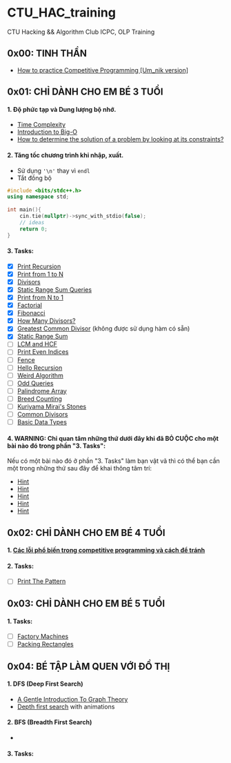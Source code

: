 # CTU_HAC_training
CTU Hacking &amp;&amp; Algorithm Club ICPC, OLP Training

## 0x00: TINH THẦN
- [How to practice Competitive Programming [Um_nik version]](https://codeforces.com/blog/entry/98806)

## 0x01: CHỈ DÀNH CHO EM BÉ 3 TUỔI
#### 1. Độ phức tạp và Dung lượng bộ nhớ.
- [Time Complexity](https://usaco.guide/bronze/time-comp?lang=cpp)
- [Introduction to Big-O](https://www.youtube.com/watch?v=zUUkiEllHG0)
- [How to determine the solution of a problem by looking at its constraints?](https://codeforces.com/blog/entry/21344)
#### 2. Tăng tốc chương trình khi nhập, xuất.
- Sử dụng ```'\n'``` thay vì ```endl```
- Tắt đồng bộ  
```c++  
#include <bits/stdc++.h>  
using namespace std;  
  
int main(){  
    cin.tie(nullptr)->sync_with_stdio(false);
    // ideas
    return 0;  
}    
```
#### 3. Tasks:
- [x] [Print Recursion](https://codeforces.com/group/MWSDmqGsZm/contest/223339/problem/A)
- [x] [Print from 1 to N](https://codeforces.com/group/MWSDmqGsZm/contest/223339/problem/B)
- [x] [Divisors](https://vjudge.net/problem/Gym-405759K)
- [x] [Static Range Sum Queries](https://cses.fi/problemset/task/1646)
- [x] [Print from N to 1](https://codeforces.com/group/MWSDmqGsZm/contest/223339/problem/C)
- [x] [Factorial](https://codeforces.com/group/MWSDmqGsZm/contest/223339/problem/J)
- [x] [Fibonacci](https://codeforces.com/group/MWSDmqGsZm/contest/223339/problem/O)
- [x] [How Many Divisors?](https://vjudge.net/problem/Aizu-ITP1_3_D)
- [x] [Greatest Common Divisor](https://csacademy.com/contest/archive/task/gcd/) (không được sử dụng hàm có sẵn)
- [x] [Static Range Sum](https://judge.yosupo.jp/problem/static_range_sum)
- [ ] [LCM and HCF](https://vjudge.net/problem/HackerRank-si-lcm-and-hcf)
- [ ] [Print Even Indices](https://codeforces.com/group/MWSDmqGsZm/contest/223339/problem/F)
- [ ] [Fence](https://codeforces.com/problemset/problem/363/B)
- [ ] [Hello Recursion](https://vjudge.net/problem/SPOJ-HRECURS)
- [ ] [Weird Algorithm](https://cses.fi/problemset/task/1068)
- [ ] [Odd Queries](https://codeforces.com/contest/1807/problem/D)
- [ ] [Palindrome Array](https://codeforces.com/group/MWSDmqGsZm/contest/223339/problem/R)
- [ ] [Breed Counting](https://vjudge.net/problem/USACO-572)
- [ ] [Kuriyama Mirai's Stones](https://codeforces.com/contest/433/problem/B)
- [ ] [Common Divisors](https://vjudge.net/problem/CodeForces-1203C)
- [ ] [Basic Data Types](https://vjudge.net/problem/Gym-287306B)
#### 4. WARNING: Chỉ quan tâm những thứ dưới đây khi đã BỎ CUỘC cho một bài nào đó trong phần "3. Tasks":  
Nếu có một bài nào đó ở phần "3. Tasks" làm bạn vật vã thì có thể bạn cần một trong những thứ sau đây để khai thông tâm trí:
- [Hint](https://www.youtube.com/watch?v=ngCos392W4w)
- [Hint](https://www.youtube.com/watch?v=PhgtNY_-CiY)
- [Hint](https://www.youtube.com/watch?v=Ae_Ag_saG9s)
- [Hint](https://www.geeksforgeeks.org/gcd-in-cpp/)
- [Hint](https://www.facebook.com/people/CTU-Hacking-Algorithm-Club/61562622140386/)
  
## 0x02: CHỈ DÀNH CHO EM BÉ 4 TUỔI
#### 1. [Các lỗi phổ biến trong competitive programming và cách để tránh](https://dmoj.ctu.edu.vn/post/8-minhnguyent546)

#### 2. Tasks:
- [ ] [Print The Pattern]()

## 0x03: CHỈ DÀNH CHO EM BÉ 5 TUỔI
#### 1. Tasks:
- [ ] [Factory Machines](https://cses.fi/problemset/task/1620)
- [ ] [Packing Rectangles](https://codeforces.com/edu/course/2/lesson/6/2/practice/contest/283932/problem/A)

## 0x04: BÉ TẬP LÀM QUEN VỚI ĐỒ THỊ
#### 1. DFS (Deep First Search)
- [A Gentle Introduction To Graph Theory](https://medium.com/basecs/a-gentle-introduction-to-graph-theory-77969829ead8)
- [Depth first search](https://csacademy.com/lesson/depth_first_search) with animations
#### 2. BFS (Breadth First Search)
- 
#### 3. Tasks:

